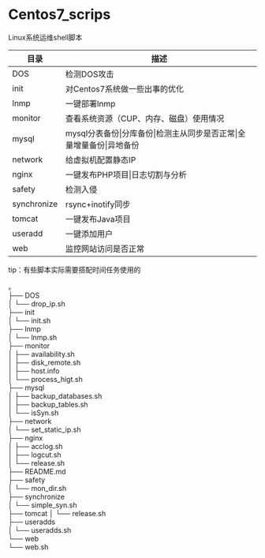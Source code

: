 # Centos7_scrips
Linux系统运维shell脚本

| 目录 | 描述        |
| ---- | ----------- |
| DOS  | 检测DOS攻击 |
|init|对Centos7系统做一些出事的优化|
|lnmp|一键部署lnmp|
|monitor|查看系统资源（CUP、内存、磁盘）使用情况|
|mysql|mysql分表备份\|分库备份\|检测主从同步是否正常\|全量增量备份\|异地备份|
|network|给虚拟机配置静态IP|
|nginx|一键发布PHP项目\|日志切割与分析|
|safety|检测入侵|
|synchronize|rsync+inotify同步|
|tomcat|一键发布Java项目|
|useradd|一键添加用户|
|web|监控网站访问是否正常|

tip：有些脚本实际需要搭配时间任务使用的



。  
├── DOS  
│   └── drop_ip.sh  
├── init  
│   └── init.sh  
├── lnmp  
│   └── lnmp.sh  
├── monitor  
│   ├── availability.sh  
│   ├── disk_remote.sh  
│   ├── host.info  
│   └── process_higt.sh  
├── mysql  
│   ├── backup_databases.sh  
│   ├── backup_tables.sh  
│   └── isSyn.sh  
├── network  
│   └── set_static_ip.sh  
├── nginx  
│   ├── acclog.sh  
│   ├── logcut.sh  
│   └── release.sh  
├── README.md  
├── safety  
│   └── mon_dir.sh  
├── synchronize  
│   └── simple_syn.sh  
├── tomcat 
│   └── release.sh  
├── useradds  
│   └── useradds.sh  
└── web  
    └── web.sh  
